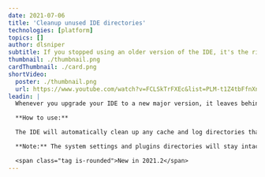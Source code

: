 ```yaml
---
date: 2021-07-06
title: 'Cleanup unused IDE directories'
technologies: [platform]
topics: []
author: dlsniper
subtitle: If you stopped using an older version of the IDE, it's the right time to do some cleanup
thumbnail: ./thumbnail.png
cardThumbnail: ./card.png
shortVideo:
  poster: ./thumbnail.png
  url: https://www.youtube.com/watch?v=FCLSkTrFXEc&list=PLM-t1Z4tbFfnXnghmtk6WVz10_pivOw25&index=19&t=0s
leadin: |
  Whenever you upgrade your IDE to a new major version, it leaves behind all its configuration, caches, logs, and other directories so you can return to it any time you want. However, you might not want to keep those old caches or logs for too long, as they can slowly add up. Don't worry, the IDE will help you do all the cleanup.

  **How to use:**

  The IDE will automatically clean up any cache and log directories that were last updated more than 180 days ago. To trigger this process manually, go to `Help | Delete Leftover IDE Directories...`.

  **Note:** The system settings and plugins directories will stay intact.

  <span class="tag is-rounded">New in 2021.2</span>
---
```


